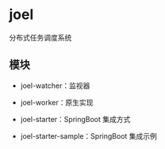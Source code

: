 # joel

分布式任务调度系统


## 模块

- joel-watcher：监视器

- joel-worker：原生实现

- joel-starter：SpringBoot 集成方式

- joel-starter-sample：SpringBoot 集成示例
